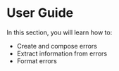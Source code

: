 # User Guide

In this section, you will learn how to:
- Create and compose errors
- Extract information from errors
- Format errors
